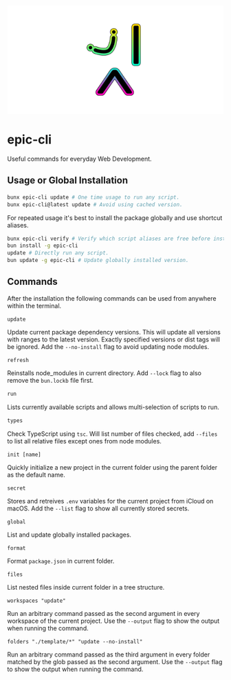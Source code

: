 <p align="center">
  <img src="https://github.com/tobua/epic-cli/raw/main/logo.png" alt="epic-cli">
</p>

# epic-cli

Useful commands for everyday Web Development.

## Usage or Global Installation

```sh
bunx epic-cli update # One time usage to run any script.
bunx epic-cli@latest update # Avoid using cached version.
```

For repeated usage it's best to install the package globally and use shortcut aliases.

```sh
bunx epic-cli verify # Verify which script aliases are free before installation.
bun install -g epic-cli
update # Directly run any script.
bun update -g epic-cli # Update globally installed version.
```

## Commands

After the installation the following commands can be used from anywhere within the terminal.

```
update
```

Update current package dependency versions. This will update all versions with ranges to the latest version. Exactly specified versions or dist tags will be ignored. Add the `--no-install` flag to avoid updating node modules.

```
refresh
```

Reinstalls node_modules in current directory. Add `--lock` flag to also remove the `bun.lockb` file first.

```sh
run
```

Lists currently available scripts and allows multi-selection of scripts to run.

```sh
types
```

Check TypeScript using `tsc`. Will list number of files checked, add `--files` to list all relative files except ones from node modules.

```
init [name]
```

Quickly initialize a new project in the current folder using the parent folder as the default name.

```
secret
```

Stores and retreives `.env` variables for the current project from iCloud on macOS. Add the `--list` flag to show all currently stored secrets.

```
global
```

List and update globally installed packages.

```
format
```

Format `package.json` in current folder.

```
files
```

List nested files inside current folder in a tree structure.

```
workspaces "update"
```

Run an arbitrary command passed as the second argument in every workspace of the current project. Use the `--output` flag to show the output when running the command.

```
folders "./template/*" "update --no-install"
```

Run an arbitrary command passed as the third argument in every folder matched by the glob passed as the second argument. Use the `--output` flag to show the output when running the command.

